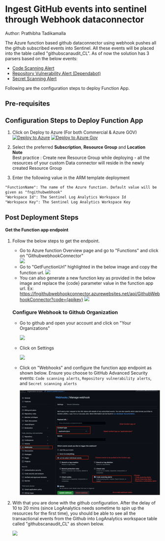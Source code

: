 # Ingest GitHub events into sentinel through Webhook dataconnector
Author: Prathibha Tadikamalla

 The Azure function based github dataconnector using webhook pushes all the github subscribed events into Sentinel. All these events will be placed into the table called "githubscanaudit_CL". As of now the solution has 3 parsers based on the below events:
  *	[Code Scanning Alert](https://docs.github.com/en/developers/webhooks-and-events/webhooks/webhook-events-and-payloads#code_scanning_alert)
  *	[Repository Vulnerability Alert (Dependabot)](https://docs.github.com/en/developers/webhooks-and-events/webhooks/webhook-events-and-payloads#repository_vulnerability_alert)
  *	[Secret Scanning Alert](https://docs.github.com/en/enterprise-cloud@latest/developers/webhooks-and-events/webhooks/webhook-events-and-payloads#secret_scanning_alert)
  

Following are the configuration steps to deploy Function App.

## **Pre-requisites**

## Configuration Steps to Deploy Function App
1. Click on Deploy to Azure (For both Commercial & Azure GOV)  
[![Deploy to Azure](https://aka.ms/deploytoazurebutton)](https://aka.ms/sentinel-GitHubwebhookAPI-azuredeploy)
[![Deploy to Azure Gov](https://aka.ms/deploytoazuregovbutton)](https://aka.ms/sentinel-GitHubwebhookAPI-azuredeploy-gov)
  

2. Select the preferred **Subscription**, **Resource Group** and **Location**  
   **Note**  
   Best practice : Create new Resource Group while deploying - all the resources of your custom Data connector will reside in the newly created Resource 
   Group
   
3. Enter the following value in the ARM template deployment
```
"FunctionName": The name of the Azure function. Default value will be given as "fngithubwebhook"
"Workspace Id": The Sentinel Log Analytics Workspace Id  
"Workspace Key": The Sentinel Log Analytics Workspace Key  
```	
## **Post Deployment Steps**
   #### **Get the Function app endpoint**
1. Follow the below steps to get the endpoint. 
	 * Go to Azure function Overview page and go to "Functions" and click on "GithubwebhookConnector"      
         ![](Images/GotoFunction.jpg)
	 * Go to "GetFunctionUrl" highlighted in the below image and copy the function url.
         ![](Images/functionappcompleteurl.jpg)
	 * You can also generate a new function key as provided in the below image and replace the {code} parameter value in the function app url.
    Ex: https://fngithubwebhookconnector.azurewebsites.net/api/GithubWebhookConnector?code={apikey}
	    ![](Images/FunctionAppfunctionKey.jpg)

   ### **Configure Webhook to Github Organization**        
    *  Go to github and open your account and click on "Your Organizations"

       ![](Images/Githubstep1.JPG)

    *  Click on Settings

       ![](Images/GithubStep2.jpg)

    *  Click on "Webhooks" and configure the function app endpoint as shown below. Ensure you choose to GitHub Advanced Security events: `Code scanning alerts`, `Repository vulnerability alerts`, and `Secret scanning alerts` 

       ![](Images/GithubStep3.jpg)

4. With that you are done with the github configuration. After the delay of 10 to 20 mins (since LogAnalytics needs sometime to spin up the resources for the first time), you should be able to see all the transactional events from the Github into LogAnalytics workspace table called "githubscanaudit_CL" as shown below.	

    ![](Images/LogAnalyticsdata.jpg)
